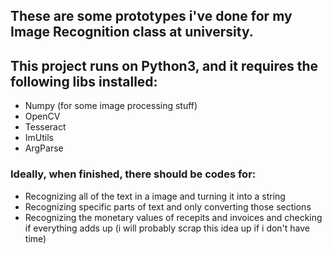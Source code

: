 ## These are some prototypes i've done for my Image Recognition class at university.

## This project runs on Python3, and it requires the following libs installed:

* Numpy (for some image processing stuff)
* OpenCV
* Tesseract
* ImUtils
* ArgParse


### Ideally, when finished, there should be codes for:

* Recognizing all of the text in a image and turning it into a string
* Recognizing specific parts of text and only converting those sections
* Recognizing the monetary values of recepits and invoices and checking if everything adds up (i will probably scrap this idea up if i don't have time)
